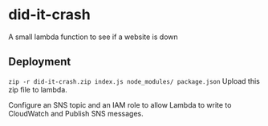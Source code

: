 # did-it-crash
A small lambda function to see if a website is down

## Deployment
`zip -r did-it-crash.zip index.js node_modules/ package.json`
Upload this zip file to lambda.

Configure an SNS topic and an IAM role to allow Lambda to write to CloudWatch and Publish SNS messages.
